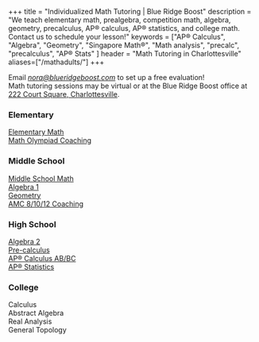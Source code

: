 +++
title = "Individualized Math Tutoring | Blue Ridge Boost"
description = "We teach elementary math, prealgebra, competition math, algebra, geometry, precalculus, AP&reg; calculus, AP&reg; statistics, and college math. Contact us to schedule your lesson!" 
keywords = ["AP&reg; Calculus", "Algebra", "Geometry",  "Singapore Math&reg;", "Math analysis", "precalc", "precalculus", "AP&reg; Stats" ]
header = "Math Tutoring in Charlottesville"
aliases=["/mathadults/"]
+++

<div class="container">

  <div class="row  justify-content-center">
        <div class="col col-md-8">
            <div class="vstack gap-3 px-2 pb-2 text-center">  
                <div class="px-2 darknote">
                Email <a href="mailto:nora@blueridgeboost.com" class="btn"><em>nora@blueridgeboost.com</em></a> to set up a free evaluation!</b><br>
                Math tutoring sessions may be virtual or at the Blue Ridge Boost office at <br> <a href="https://www.google.com/maps/place/222+Court+Square,+Charlottesville,+VA+22902/@38.0310664,-78.4791609,17z/data=!3m1!4b1!4m5!3m4!1s0x89b38627a3559ba7:0x8f9b07d311b4dd9b!8m2!3d38.0310622!4d-78.4769669">222 Court Square, Charlottesville</a>. 
                </div>
            </div>
        </div>
    </div>
    <div>       
  </div>
  <div class="row"> 
    <div class="col">
      <div class="container text-start">
        <div class="row">
          <div class="col-sm">
            <h3>Elementary</h3>
            <div class="hanging"><a href="/tutor/math/elementary-math">Elementary Math</a></div>
            <div class="hanging"><a href="/tutor/math/math-olympiad">Math Olympiad Coaching</a></div>
          </div>
          <div class="col-sm">
            <h3>Middle School</h3>
            <div class="hanging"><a href="/tutor/math/middle-school-math">Middle School Math</a></div>
            <div class="hanging"><a href="/tutor/math/algebra1">Algebra 1</a></div>    
            <div class="hanging"><a href="/tutor/math/geometry">Geometry</a></div>
            <div class="hanging"><a href="/tutor/math/amc-coach">AMC 8/10/12 Coaching</a></div>
          </div>
          <div class="col-sm">
            <h3>High School</h3>
            <div class="hanging"><a href="/tutor/math/algebra2">Algebra 2</a></div>
            <div class="hanging"><a href="/tutor/math/precalculus">Pre-calculus</a></div>
            <div class="hanging"><a href="/tutor/math/ap-calculus">AP&reg; Calculus AB/BC</a></div>
            <div class="hanging"><a href="/tutor/math/ap-statistics">AP&reg; Statistics</a></div>
          </div>
          <div class="col-sm">
            <h3>College</h3>
            <div class="hanging">Calculus</div>
            <div class="hanging">Abstract Algebra</div>
            <div class="hanging">Real Analysis</div>
            <div class="hanging">General Topology</div>
	        </div>
		    </div>
		  </div>
    </div>
  </div>
</div>